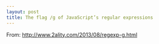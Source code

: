 ```yaml
---
layout: post
title: The flag /g of JavaScript’s regular expressions
---
```


From: <http://www.2ality.com/2013/08/regexp-g.html>
